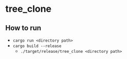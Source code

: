 # tree_clone

## How to run
- `cargo run <directory path>`
- `cargo build --release`
    + `./target/release/tree_clone <directory path>`
